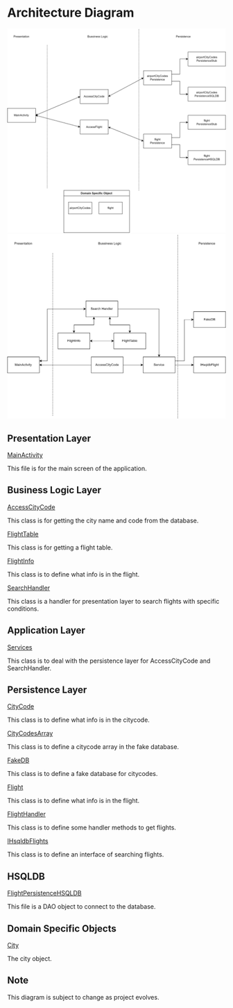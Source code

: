 # Architecture Diagram

![architecture2](ARCHITECTURE2.png) <br/>
![architecture3](ARCHITECTURE3.png) <br/>

## Presentation Layer

[MainActivity](https://code.cs.umanitoba.ca/winter-2022-a01/group-4/team-flight-4/-/blob/development/flight/app/src/main/java/com/flight/presentation/MainActivity.java)

This file is for the main screen of the application.

## Business Logic Layer

[AccessCityCode](https://code.cs.umanitoba.ca/winter-2022-a01/group-4/team-flight-4/-/blob/development/flight/app/src/main/java/com/flight/business/AccessCityCode.java)

This class is for getting the city name and code from the database.

[FlightTable](https://code.cs.umanitoba.ca/winter-2022-a01/group-4/team-flight-4/-/blob/development/flight/app/src/main/java/com/flight/business/FlightTable.java)

This class is for getting a flight table.

[FlightInfo](https://code.cs.umanitoba.ca/winter-2022-a01/group-4/team-flight-4/-/blob/development/flight/app/src/main/java/com/flight/business/FlightsInfo.java)

This class is to define what info is in the flight.

[SearchHandler](https://code.cs.umanitoba.ca/winter-2022-a01/group-4/team-flight-4/-/blob/development/flight/app/src/main/java/com/flight/business/SearchHandler.java)

This class is a handler for presentation layer to search flights with specific conditions.

## Application Layer

[Services](https://code.cs.umanitoba.ca/winter-2022-a01/group-4/team-flight-4/-/blob/development/flight/app/src/main/java/com/flight/application/Services.java)

This class is to deal with the persistence layer for AccessCityCode and SearchHandler.

## Persistence Layer

[CityCode](https://code.cs.umanitoba.ca/winter-2022-a01/group-4/team-flight-4/-/blob/development/flight/app/src/main/java/com/flight/persistence/CityCode.java)

This class is to define what info is in the citycode.

[CityCodesArray](https://code.cs.umanitoba.ca/winter-2022-a01/group-4/team-flight-4/-/blob/development/flight/app/src/main/java/com/flight/persistence/CityCodesArray.java)

This class is to define a citycode array in the fake database.

[FakeDB](https://code.cs.umanitoba.ca/winter-2022-a01/group-4/team-flight-4/-/blob/development/flight/app/src/main/java/com/flight/persistence/FakeDB.java)

This class is to define a fake database for citycodes.

[Flight](https://code.cs.umanitoba.ca/winter-2022-a01/group-4/team-flight-4/-/blob/development/flight/app/src/main/java/com/flight/persistence/Flight.java)

This class is to define what info is in the flight.

[FlightHandler](https://code.cs.umanitoba.ca/winter-2022-a01/group-4/team-flight-4/-/blob/development/flight/app/src/main/java/com/flight/persistence/FlightHandler.java)

This class is to define some handler methods to get flights.

[IHsqldbFlights](https://code.cs.umanitoba.ca/winter-2022-a01/group-4/team-flight-4/-/blob/development/flight/app/src/main/java/com/flight/persistence/IHsqldbFlights.java)

This class is to define an interface of searching flights.

## HSQLDB

[FlightPersistenceHSQLDB](https://code.cs.umanitoba.ca/winter-2022-a01/group-4/team-flight-4/-/blob/development/flight/app/src/main/java/com/flight/persistence/hsqldb/FlightPersistenceHSQLDB.java)

This file is a DAO object to connect to the database.

## Domain Specific Objects

[City](https://code.cs.umanitoba.ca/winter-2022-a01/group-4/team-flight-4/-/blob/development/flight/app/src/main/java/com/flight/objects/City.java)

The city object.

## Note 
This diagram is subject to change as project evolves.
